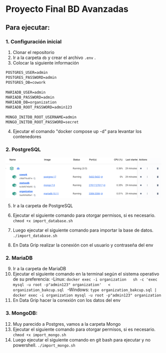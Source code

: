 # Proyecto Final BD Avanzadas

## Para ejecutar:

### 1. Configuración inicial
1. Clonar el repositorio 
2. Ir a la carpeta `db` y crear el archivo `.env` .
3. Colocar la siguiente información

```env
POSTGRES_USER=admin
POSTGRES_PASSWORD=admin
POSTGRES_DB=cowork

MARIADB_USER=admin
MARIADB_PASSWORD=admin
MARIADB_DB=organization
MARIADB_ROOT_PASSWORD=admin123

MONGO_INITDB_ROOT_USERNAME=admin
MONGO_INITDB_ROOT_PASSWORD=secret
```

4. Ejecutar el comando "docker compose up -d" para levantar los contenedores

### 2. PostgreSQL

![alt text](/Imagenes/docker.png)

5. Ir a la carpeta de PostgreSQL
6. Ejecutar el siguiente comando para otorgar permisos, si es necesario.
```chmod +x import_database.sh```

7. Luego ejecutar el siguiente comando para importar la base de datos.
```./import_database.sh```

8. En Data Grip realizar la conexión con el usuario y contraseña del env

### 2. MariaDB

9. Ir a la carpeta de MariaDB
10. Ejecutar el siguiente comando en la terminal según el sistema operativo de su preferencia:
    -Linux: 
    ```docker exec -i organization   sh -c 'exec mysql -u root -p"admin123" organization'   < organization_bakcup.sql ```
    -Windows: 
    ```type organization_bakcup.sql | docker exec -i organization mysql -u root -p"admin123" organization```
11. En Data Grip hacer la conexión con los datos del env

### 3. MongoDB:

12. Muy parecido a Postgres, vamos a la carpeta Mongo
13. Ejecutar el siguiente comando para otorgar permisos, si es necesario.
```chmod +x import_mongo.sh```
14. Luego ejecutar el siguiente comando en git bash para ejecutar y no powershell.
```./import_mongo.sh```



